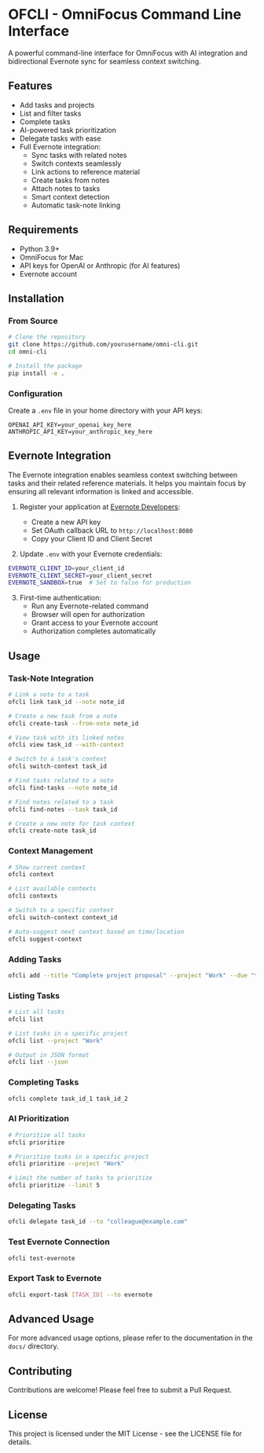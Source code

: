 # OFCLI - OmniFocus Command Line Interface

A powerful command-line interface for OmniFocus with AI integration and bidirectional Evernote sync for seamless context switching.

## Features

- Add tasks and projects
- List and filter tasks
- Complete tasks
- AI-powered task prioritization
- Delegate tasks with ease
- Full Evernote integration:
  - Sync tasks with related notes
  - Switch contexts seamlessly
  - Link actions to reference material
  - Create tasks from notes
  - Attach notes to tasks
  - Smart context detection
  - Automatic task-note linking

## Requirements

- Python 3.9+
- OmniFocus for Mac
- API keys for OpenAI or Anthropic (for AI features)
- Evernote account

## Installation

### From Source

```bash
# Clone the repository
git clone https://github.com/yourusername/omni-cli.git
cd omni-cli

# Install the package
pip install -e .
```

### Configuration

Create a `.env` file in your home directory with your API keys:

```
OPENAI_API_KEY=your_openai_key_here
ANTHROPIC_API_KEY=your_anthropic_key_here
```

## Evernote Integration

The Evernote integration enables seamless context switching between tasks and their related reference materials. It helps you maintain focus by ensuring all relevant information is linked and accessible.

1. Register your application at [Evernote Developers](https://dev.evernote.com/):
   - Create a new API key
   - Set OAuth callback URL to `http://localhost:8080`
   - Copy your Client ID and Client Secret

2. Update `.env` with your Evernote credentials:
```bash
EVERNOTE_CLIENT_ID=your_client_id
EVERNOTE_CLIENT_SECRET=your_client_secret
EVERNOTE_SANDBOX=true  # Set to false for production
```

3. First-time authentication:
   - Run any Evernote-related command
   - Browser will open for authorization
   - Grant access to your Evernote account
   - Authorization completes automatically

## Usage

### Task-Note Integration

```bash
# Link a note to a task
ofcli link task_id --note note_id

# Create a new task from a note
ofcli create-task --from-note note_id

# View task with its linked notes
ofcli view task_id --with-context

# Switch to a task's context
ofcli switch-context task_id

# Find tasks related to a note
ofcli find-tasks --note note_id

# Find notes related to a task
ofcli find-notes --task task_id

# Create a new note for task context
ofcli create-note task_id
```

### Context Management

```bash
# Show current context
ofcli context

# List available contexts
ofcli contexts

# Switch to a specific context
ofcli switch-context context_id

# Auto-suggest next context based on time/location
ofcli suggest-context
```

### Adding Tasks

```bash
ofcli add --title "Complete project proposal" --project "Work" --due "tomorrow at 5pm"
```

### Listing Tasks

```bash
# List all tasks
ofcli list

# List tasks in a specific project
ofcli list --project "Work"

# Output in JSON format
ofcli list --json
```

### Completing Tasks

```bash
ofcli complete task_id_1 task_id_2
```

### AI Prioritization

```bash
# Prioritize all tasks
ofcli prioritize

# Prioritize tasks in a specific project
ofcli prioritize --project "Work"

# Limit the number of tasks to prioritize
ofcli prioritize --limit 5
```

### Delegating Tasks

```bash
ofcli delegate task_id --to "colleague@example.com"
```

### Test Evernote Connection

```bash
ofcli test-evernote
```

### Export Task to Evernote

```bash
ofcli export-task [TASK_ID] --to evernote
```

## Advanced Usage

For more advanced usage options, please refer to the documentation in the `docs/` directory.

## Contributing

Contributions are welcome! Please feel free to submit a Pull Request.

## License

This project is licensed under the MIT License - see the LICENSE file for details.
